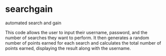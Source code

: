 # searchgain
automated search and gain

This code allows the user to input their username, password, and the number of searches they want to perform. It then generates a random number of points earned for 
each search and calculates the total number of points earned, displaying the result along with the username.
